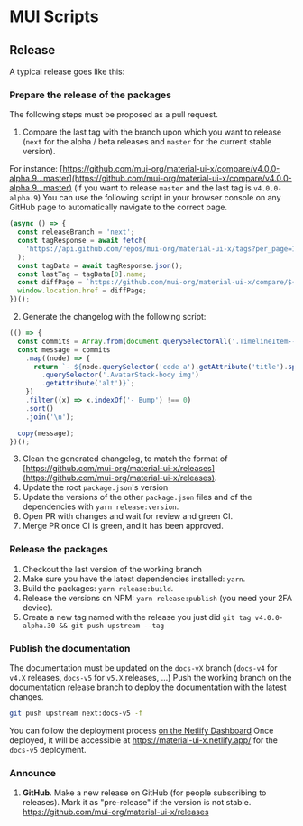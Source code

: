 # MUI Scripts

## Release

A typical release goes like this:

### Prepare the release of the packages

The following steps must be proposed as a pull request.

1. Compare the last tag with the branch upon which you want to release (`next` for the alpha / beta releases and `master` for the current stable version).

For instance: [https://github.com/mui-org/material-ui-x/compare/v4.0.0-alpha.9...master](https://github.com/mui-org/material-ui-x/compare/v4.0.0-alpha.9...master) (if you want to release `master` and the last tag is `v4.0.0-alpha.9`)
You can use the following script in your browser console on any GitHub page to automatically navigate to the correct page.

```js
(async () => {
  const releaseBranch = 'next';
  const tagResponse = await fetch(
    'https://api.github.com/repos/mui-org/material-ui-x/tags?per_page=1',
  );
  const tagData = await tagResponse.json();
  const lastTag = tagData[0].name;
  const diffPage = `https://github.com/mui-org/material-ui-x/compare/${lastTag}...${releaseBranch}`;
  window.location.href = diffPage;
})();
```

2. Generate the changelog with the following script:

```js
(() => {
  const commits = Array.from(document.querySelectorAll('.TimelineItem--condensed'));
  const message = commits
    .map((node) => {
      return `- ${node.querySelector('code a').getAttribute('title').split('\n')[0]} ${node
        .querySelector('.AvatarStack-body img')
        .getAttribute('alt')}`;
    })
    .filter((x) => x.indexOf('- Bump') !== 0)
    .sort()
    .join('\n');

  copy(message);
})();
```

3. Clean the generated changelog, to match the format of [https://github.com/mui-org/material-ui-x/releases](https://github.com/mui-org/material-ui-x/releases).
4. Update the root `package.json`'s version
5. Update the versions of the other `package.json` files and of the dependencies with `yarn release:version`.
6. Open PR with changes and wait for review and green CI.
7. Merge PR once CI is green, and it has been approved.

### Release the packages

1. Checkout the last version of the working branch
2. Make sure you have the latest dependencies installed: `yarn`.
3. Build the packages: `yarn release:build`.
4. Release the versions on NPM: `yarn release:publish` (you need your 2FA device).
5. Create a new tag named with the release you just did `git tag v4.0.0-alpha.30 && git push upstream --tag`

### Publish the documentation

The documentation must be updated on the `docs-vX` branch (`docs-v4` for `v4.X` releases, `docs-v5` for `v5.X` releases, ...)
Push the working branch on the documentation release branch to deploy the documentation with the latest changes.

```sh
git push upstream next:docs-v5 -f
```

You can follow the deployment process [on the Netlify Dashboard](https://app.netlify.com/sites/material-ui-x/deploys?filter=docs-v5)
Once deployed, it will be accessible at https://material-ui-x.netlify.app/ for the `docs-v5` deployment.

### Announce

1. **GitHub**. Make a new release on GitHub (for people subscribing to releases). Mark it as "pre-release" if the version is not stable. https://github.com/mui-org/material-ui-x/releases
